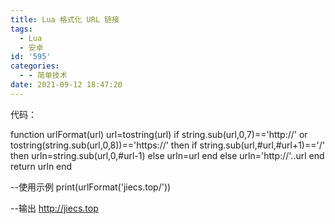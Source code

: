 ```yaml
---
title: Lua 格式化 URL 链接
tags:
  - Lua
  - 安卓
id: '595'
categories:
  - - 简单技术
date: 2021-09-12 18:47:20
---
```


代码：

function urlFormat(url)
 url=tostring(url)
 if string.sub(url,0,7)=='http://' or tostring(string.sub(url,0,8))=='https://' then
  if string.sub(url,#url,#url+1)=='/' then
   urln=string.sub(url,0,#url-1)
   else
   urln=url
  end
  else
  urln='http://'..url
 end
 return urln
end

--使用示例
print(urlFormat('jiecs.top/'))

--输出 http://jiecs.top